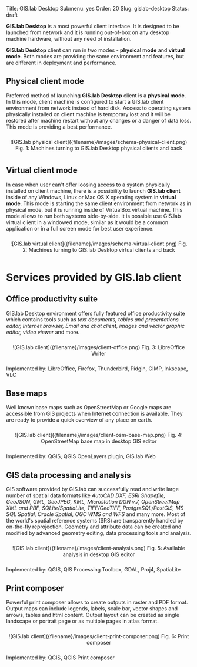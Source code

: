 Title: GIS.lab Desktop
Submenu: yes
Order: 20
Slug: gislab-desktop
Status: draft


__GIS.lab Desktop__ is a most powerful client interface. It is designed to be launched from network and it is
running out-of-box on any desktop machine hardware, without any need of installation.

__GIS.lab Desktop__ client can run in two modes - __physical mode__ and __virtual mode__. Both modes are
providing the same environment and features, but are different in deployment and performance.


## Physical client mode
Preferred method of launching __GIS.lab Desktop__ client is a __physical mode__. In this mode, client
machine is configured to start a GIS.lab client environment from network instead of hard disk. Access
to operating system physically installed on client machine is temporary lost and it will be restored
after machine restart without any changes or a danger of data loss. This mode is providing a best
performance.

<div style="text-align:center;padding:10px" markdown="1">
![GIS.lab physical client]({filename}/images/schema-physical-client.png)  
Fig. 1: Machines turning to GIS.lab Desktop physical clients and back
</div>


## Virtual client mode
In case when user can't offer loosing access to a system physically installed on client machine, there is a possibility
to launch __GIS.lab client__ inside of any Windows, Linux or Mac OS X operating system in __virtual mode__. This mode is
starting the same client environment from network as in physical mode, but it is running inside of VirtualBox virtual
machine. This mode allows to run both systems side-by-side. It is possible use GIS.lab virtual client in a windowed
mode, similar as it would be a common application or in a full screen mode for best user experience.

<div style="text-align:center;padding:10px" markdown="1">
![GIS.lab virtual client]({filename}/images/schema-virtual-client.png)  
Fig. 2: Machines turning to GIS.lab Desktop virtual clients and back
</div>


# Services provided by GIS.lab client
## Office productivity suite
GIS.lab Desktop environment offers fully featured office productivity suite which contains tools such as _text
documents, tables and presentations editor, Internet browser, Email and chat client, images and vector graphic editor,
video viewer_ and more.

<div style="text-align:center;padding-top:10px;padding-bottom:10px;" markdown="1">
![GIS.lab client]({filename}/images/client-office.png)
Fig. 3: LibreOffice Writer
</div>

Implemented by: LibreOffice, Firefox, Thunderbird, Pidgin, GIMP, Inkscape, VLC


## Base maps
Well known base maps such as OpenStreetMap or Google maps are accessible from GIS projects when Internet connection is
available. They are ready to provide a quick overview of any place on earth.

<div style="text-align:center;padding-top:10px;padding-bottom:10px;" markdown="1">
![GIS.lab client]({filename}/images/client-osm-base-map.png)
Fig. 4: OpenStreetMap base map in desktop GIS editor
</div>

Implemented by: QGIS, QGIS OpenLayers plugin, GIS.lab Web


## GIS data processing and analysis
GIS software provided by GIS.lab can successfully read and write large number of spatial data formats like _AutoCAD DXF,
ESRI Shapefile, GeoJSON, GML, GeoJPEG, KML, Microstation DGN v.7, OpenStreetMap XML and PBF, SQLite/SpatiaLite,
TIFF/GeoTIFF, PostgreSQL/PostGIS, MS SQL Spatial, Oracle Spatial, OGC WMS and WFS_ and many more. Most of the world's
spatial reference systems (SRS) are transparently handled by on-the-fly reprojection. Geometry and attribute data can be
created and modified by advanced geometry editing, data processing tools and analysis. 

<div style="text-align:center;padding-top:10px;padding-bottom:10px;" markdown="1">
![GIS.lab client]({filename}/images/client-analysis.png)
Fig. 5: Available analysis in desktop GIS editor
</div>

Implemented by: QGIS, QIS Processing Toolbox, GDAL, Proj4, SpatiaLite


## Print composer
Powerful print composer allows to create outputs in raster and PDF format. Output maps can include legends, labels,
scale bar, vector shapes and arrows, tables and html content. Output layout can be created as single landscape or
portrait page or as multiple pages in atlas format. 

<div style="text-align:center;padding-top:10px;padding-bottom:10px;" markdown="1">
![GIS.lab client]({filename}/images/client-print-composer.png)
Fig. 6: Print composer
</div>

Implemented by: QGIS, QGIS Print composer
